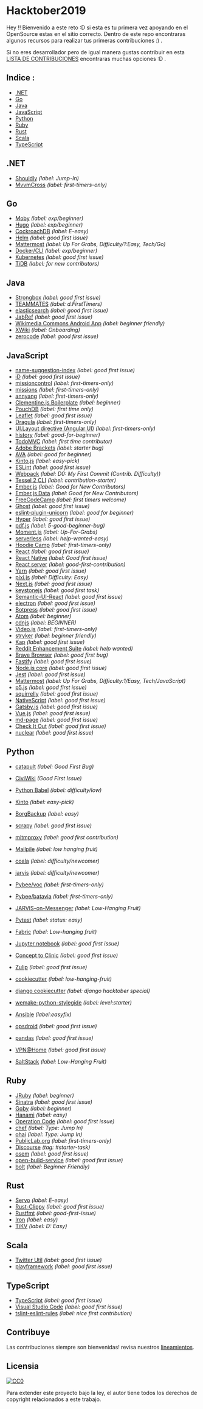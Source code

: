 # Hacktober2019

Hey !! Bienvenido a este reto :D si esta es tu primera vez apoyando en el OpenSource estas en el sitio correcto. Dentro de este repo encontraras algunos recursos para realizar tus primeras contribuciones :) .


Si no eres desarrollador pero de igual manera gustas contribuir en esta [LISTA DE CONTRIBUCIONES](https://github.com/szabgab/awesome-for-non-programmers) encontraras muchas opciones :D .


## Indice :

- [.NET](#net)
- [Go](#go)
- [Java](#java)
- [JavaScript](#javascript)
- [Python](#python)
- [Ruby](#ruby)
- [Rust](#rust)
- [Scala](#scala)
- [TypeScript](#typescript)

## .NET

- [Shouldly](https://github.com/shouldly/shouldly/labels/Jump-In) _(label: Jump-In)_ 
- [MvvmCross](https://github.com/MvvmCross/MvvmCross/labels/first-timers-only) _(label: first-timers-only)_ 


## Go

- [Moby](https://github.com/moby/moby/labels/exp%2Fbeginner) _(label: exp/beginner)_ 
- [Hugo](https://github.com/spf13/hugo/labels/exp%2Fbeginner) _(label: exp/beginner)_ 
- [CockroachDB](https://github.com/cockroachdb/cockroach/labels/E-easy) _(label: E-easy)_ 
- [Helm](https://github.com/kubernetes/helm/labels/good%20first%20issue) _(label: good first issue)_ 
- [Mattermost](https://github.com/mattermost/mattermost-server/issues?utf8=%E2%9C%93&q=is%3Aopen+label%3A%22Up+For+Grabs%22+label%3A%22Difficulty%2F1%3AEasy%22+label%3A%22Tech%2FGo%22+) _(label: Up For Grabs, Difficulty/1:Easy, Tech/Go)_ 
- [Docker/CLI](https://github.com/docker/cli/labels/exp%2Fbeginner) _(label: exp/beginner)_ 
- [Kubernetes](https://github.com/kubernetes/kubernetes/labels/good%20first%20issue) _(label: good first issue)_ 
- [TiDB](https://github.com/pingcap/tidb/labels/for%20new%20contributors) _(label: for new contributors)_ 

## Java

- [Strongbox](https://github.com/strongbox/strongbox/labels/good%20first%20issue) _(label: good first issue)_ 
- [TEAMMATES](https://github.com/TEAMMATES/teammates/labels/d.FirstTimers) _(label: d.FirstTimers)_ 
- [elasticsearch](https://github.com/elastic/elasticsearch/labels/good%20first%20issue) _(label: good first issue)_ 
- [JabRef](https://github.com/JabRef/jabref/labels/good%20first%20issue) _(label: good first issue)_ 
- [Wikimedia Commons Android App](https://github.com/commons-app/apps-android-commons/labels/beginner%20friendly) _(label: beginner friendly)_ 
- [XWiki](https://jira.xwiki.org/issues/?jql=labels%20%3D%20Onboarding) _(label: Onboarding)_ 
- [zerocode](https://github.com/authorjapps/zerocode/labels/good%20first%20issue) _(label: good first issue)_ 

## JavaScript

- [name-suggestion-index](https://github.com/osmlab/name-suggestion-index/labels/good%20first%20issue) _(label: good first issue)_ 
- [iD](https://github.com/openstreetmap/iD/labels/good%20first%20issue) _(label: good first issue)_ 
- [missioncontrol](https://github.com/davfoundation/missioncontrol/labels/first-timers-only) _(label: first-timers-only)_ 
- [missions](https://github.com/davfoundation/missions/labels/first-timers-only) _(label: first-timers-only)_ 
- [annyang](https://github.com/TalAter/annyang/labels/first-timers-only) _(label: first-timers-only)_ 
- [Clementine.js Boilerplate](https://github.com/johnstonbl01/clementinejs/labels/beginner) _(label: beginner)_ 
- [PouchDB](https://github.com/pouchdb/pouchdb/labels/first%20timers%20only) _(label: first time only)_ 
- [Leaflet](https://github.com/Leaflet/Leaflet/labels/good%20first%20issue) _(label: good first issue)_ 
- [Dragula](https://github.com/bevacqua/dragula/labels/first-timers-only) _(label: first-timers-only)_ 
- [UI.Layout directive (Angular UI)](https://github.com/angular-ui/ui-layout/labels/first-timers-only) _(label: first-timers-only)_ 
- [history](https://github.com/rackt/history/labels/good-for-beginner) _(label: good-for-beginner)_ 
- [TodoMVC](https://github.com/tastejs/todomvc/labels/first%20time%20contributor) _(label: first time contributor)_
- [Adobe Brackets](https://github.com/adobe/brackets/issues?q=is%3Aopen+is%3Aissue+label%3A%22starter+bug%22) _(label: starter bug)_ 
- [AVA](https://github.com/sindresorhus/ava/labels/good%20for%20beginner) _(label: good for beginner)_ 
- [Kinto.js](https://github.com/Kinto/kinto.js/labels/easy-pick) _(label: easy-pick)_ 
- [ESLint](https://github.com/eslint/eslint/labels/good%20first%20issue) _(label: good first issue)_
- [Webpack](https://github.com/webpack/webpack/labels/D0%3A%20My%20First%20Commit%20%28Contrib.%20Difficulty%29) _(label: D0: My First Commit (Contrib. Difficulty))_ 
- [Tessel 2 CLI](https://github.com/tessel/t2-cli/labels/contribution-starter) _(label: contribution-starter)_ 
- [Ember.js](https://github.com/emberjs/ember.js/labels/Good%20for%20New%20Contributors) _(label: Good for New Contributors)_ 
- [Ember.js Data](https://github.com/emberjs/data/labels/Good%20for%20New%20Contributors) _(label: Good for New Contributors)_ 
- [FreeCodeCamp](https://github.com/freeCodeCamp/freeCodeCamp/labels/first%20timers%20welcome) _(label: first timers welcome)_ 
- [Ghost](https://github.com/TryGhost/Ghost/labels/good%20first%20issue) _(label: good first issue)_ 
- [eslint-plugin-unicorn](https://github.com/sindresorhus/eslint-plugin-unicorn/labels/good%20for%20beginner) _(label: good for beginner)_ 
- [Hyper](https://github.com/zeit/hyper/labels/good%20first%20issue) _(label: good first issue)_ 
- [pdf.js](https://github.com/mozilla/pdf.js/labels/5-good-beginner-bug) _(label: 5-good-beginner-bug)_ 
- [Moment.js](https://github.com/moment/moment/labels/Up-For-Grabs) _(label: Up-For-Grabs)_ 
- [serverless](https://github.com/serverless/serverless/labels/help-wanted-easy) _(label: help-wanted-easy)_ 
- [Hoodie Camp](https://github.com/hoodiehq/camp/labels/first-timers-only) _(label: first-timers-only)_ 
- [React](https://github.com/facebook/react/labels/good%20first%20issue) _(label: good first issue)_ 
- [React Native](https://github.com/facebook/react-native/labels/Good%20first%20issue) _(label: Good first issue)_ 
- [React server](https://github.com/redfin/react-server/labels/good%20first%20contribution) _(label: good-first-contribution)_ 
- [Yarn](https://github.com/yarnpkg/yarn/labels/good%20first%20issue) _(label: good first issue)_ 
- [pixi.js](https://github.com/pixijs/pixi.js/labels/Difficulty%3A%20Easy) _(label: Difficulty: Easy)_ 
- [Next.js](https://github.com/zeit/next.js/labels/good%20first%20issue) _(label: good first issue)_ 
- [keystonejs](https://github.com/keystonejs/keystone/labels/good%20first%20task) _(label: good first task)_ 
- [Semantic-UI-React](https://github.com/Semantic-Org/Semantic-UI-React/labels/good%20first%20issue) _(label: good first issue)_ 
- [electron](https://github.com/electron/electron/labels/good%20first%20issue) _(label: good first issue)_ 
- [Botpress](https://github.com/botpress/botpress/labels/good%20first%20issue) _(label: good first issue)_ 
- [Atom](https://github.com/atom/atom/labels/beginner) _(label: beginner)_ 
- [cdnjs](https://github.com/cdnjs/cdnjs/labels/BEGINNER) _(label: BEGINNER)_ 
- [Video.js](https://github.com/videojs/video.js/labels/first-timers-only) _(label: first-timers-only)_ 
- [stryker](https://github.com/stryker-mutator/stryker/labels/beginner%20friendly) _(label: beginner friendly)_ 
- [Kap](https://github.com/wulkano/kap/labels/good%20first%20issue) _(label: good first issue)_ 
- [Reddit Enhancement Suite](https://github.com/honestbleeps/Reddit-Enhancement-Suite/labels/help%20wanted) _(label: help wanted)_ 
- [Brave Browser](https://github.com/brave/brave-browser/labels/good%20first%20bug) _(label: good first bug)_ 
- [Fastify](https://github.com/fastify/fastify/labels/good%20first%20issue) _(label: good first issue)_ 
- [Node.js core](https://github.com/nodejs/node/labels/good%20first%20issue) _(label: good first issue)_ 
- [Jest](https://github.com/facebook/jest/labels/good%20first%20issue) _(label: good first issue)_ 
- [Mattermost](https://github.com/mattermost/mattermost-server/issues?utf8=%E2%9C%93&q=is%3Aopen+label%3A%22Up+For+Grabs%22+label%3A%22Difficulty%2F1%3AEasy%22+label%3A%22Tech%2FJavaScript%22+) _(label: Up For Grabs, Difficulty:1/Easy, Tech/JavaScript)_ 
- [p5.js](https://github.com/processing/p5.js/labels/good%20first%20issue) _(label: good first issue)_ 
- [squirrelly](https://github.com/nebrelbug/squirrelly/labels/good%20first%20issue) _(label: good first issue)_ 
- [NativeScript](https://github.com/NativeScript/NativeScript/labels/good%20first%20issue) _(label: good first issue)_ 
- [Gatsby.js](https://github.com/gatsbyjs/gatsby/labels/good%20first%20issue) _(label: good first issue)_ 
- [Vue.js](https://github.com/vuejs/vue/labels/good%20first%20issue) _(label: good first issue)_ 
- [md-page](https://github.com/oscarmorrison/md-page/labels/good%20first%20issue) _(label: good first issue)_ 
- [Check It Out](https://github.com/jwu910/check-it-out/labels/good%20first%20issue) _(label: good first issue)_ 
- [nuclear](https://github.com/nukeop/nuclear/labels/good%20first%20issue) _(label: good first issue)_ 

## Python

- [catapult](https://github.com/catapult-project/catapult/labels/Good%20First%20Bug) _(label: Good First Bug)_ 
- [CiviWiki](https://github.com/CiviWiki/OpenCiviWiki/labels/good%20first%20issue) _(Good First Issue)_ 
- [Python Babel](https://github.com/python-babel/babel/labels/difficulty%2Flow) _(label: difficulty/low)_ 
- [Kinto](https://github.com/Kinto/kinto/labels/easy-pick) _(label: easy-pick)_ 
- [BorgBackup](https://github.com/borgbackup/borg/labels/easy) _(label: easy)_ 
- [scrapy](https://github.com/scrapy/scrapy/labels/good%20first%20issue) _(label: good first issue)_ 
- [mitmproxy](https://github.com/mitmproxy/mitmproxy/labels/good-first-contribution) _(label: good first contribution)_ 
- [Mailpile](https://github.com/mailpile/Mailpile/labels/Low%20Hanging%20Fruit) _(label: low hanging fruit)_ 

- [coala](https://github.com/issues?utf8=✓&q=is%3Aopen+is%3Aissue+user%3Acoala+label%3Adifficulty%2Fnewcomer++no%3Aassignee) _(label: difficulty/newcomer)_ 
- [jarvis](https://github.com/sukeesh/Jarvis/labels/difficulty%2Fnewcomer) _(label: difficulty/newcomer)_ 
- [Pybee/voc](https://github.com/pybee/voc/labels/first-timers-only) _(label: first-timers-only)_ 
- [Pybee/batavia](https://github.com/pybee/batavia/labels/first-timers-only) _(label: first-timers-only)_ 
- [JARVIS-on-Messenger](https://github.com/swapagarwal/JARVIS-on-Messenger/labels/Low-Hanging%20Fruit) _(label: Low-Hanging Fruit)_ 
- [Pytest](https://github.com/pytest-dev/pytest/labels/status%3A%20easy) _(label: status: easy)_ 
- [Fabric](https://github.com/fabric/fabric/labels/Low-hanging%20fruit) _(label: Low-hanging fruit)_ 
- [Jupyter notebook](https://github.com/jupyter/notebook/labels/good%20first%20issue) _(label: good first issue)_ 
- [Concept to Clinic](https://github.com/concept-to-clinic/concept-to-clinic/labels/good%20first%20issue) _(label: good first issue)_
- [Zulip](https://github.com/zulip/zulip/labels/good%20first%20issue) _(label: good first issue)_ 
- [cookiecutter](https://github.com/audreyr/cookiecutter/labels/low-hanging-fruit) _(label: low-hanging-fruit)_ 
- [django cookiecutter](https://github.com/pydanny/cookiecutter-django/labels/hacktoberfest) _(label: django hacktober special)_ 
- [wemake-python-stylegide](https://github.com/wemake-services/wemake-python-styleguide/labels/level%3Astarter) _(label: level:starter)_ 
- [Ansible](https://github.com/ansible/ansible/labels/easyfix) _(label:easyfix)_ 
- [opsdroid](https://github.com/opsdroid/opsdroid/labels/good%20first%20issue) _(label: good first issue)_ 
- [pandas](https://github.com/pandas-dev/pandas/labels/good%20first%20issue) _(label: good first issue)_ 
- [VPN@Home](https://github.com/ezaquarii/vpn-at-home/labels/good%20first%20issue) _(label: good first issue)_ 
- [SaltStack](https://github.com/saltstack/salt/labels/Low-Hanging%20Fruit) _(label: Low-Hanging Fruit)_ 

## Ruby

- [JRuby](https://github.com/jruby/jruby/labels/beginner) _(label: beginner)_ 
- [Sinatra](https://github.com/sinatra/sinatra/labels/good%20first%20issue) _(label: good first issue)_ 
- [Goby](https://github.com/nskins/goby) _(label: beginner)_
- [Hanami](https://github.com/hanami/hanami/labels/easy) _(label: easy)_ 
- [Operation Code](https://github.com/OperationCode/operationcode_backend/labels/good%20first%20issue) _(label: good first issue)_ 
- [chef](https://github.com/chef/chef/labels/Type%3A%20Jump%20In) _(label: Type: Jump In)_ 
- [ohai](https://github.com/chef/ohai/labels/Type%3A%20Jump%20In) _(label: Type: Jump In)_ 
- [PublicLab.org](https://github.com/publiclab/plots2/labels/first-timers-only) _(label: first-timers-only)_ 
- [Discourse](https://meta.discourse.org/tags/starter-task) _(tag: #starter-task)_ 
- [osem](https://github.com/openSUSE/osem/labels/good%20first%20issue) _(label: good first issue)_ 
- [open-build-service](https://github.com/openSUSE/open-build-service/labels/good%20first%20issue%20%3A1st_place_medal%3A) _(label: good first issue)_ 
- [bolt](https://github.com/puppetlabs/bolt/labels/Beginner%20Friendly) _(label: Beginner Friendly)_ 

## Rust

- [Servo](https://github.com/servo/servo/labels/E-easy) _(label: E-easy)_ 
- [Rust-Clippy](https://github.com/rust-lang-nursery/rust-clippy/labels/good%20first%20issue) _(label: good first issue)_  
- [Rustfmt](https://github.com/rust-lang-nursery/rustfmt/labels/good-first-issue) _(label: good-first-issue)_ 
- [Iron](https://github.com/iron/iron/labels/easy) _(label: easy)_
- [TiKV](https://github.com/tikv/tikv/labels/D%3A%20Easy) _(label: D: Easy)_ 
## Scala

- [Twitter Util](https://github.com/twitter/util/labels/good%20first%20issue) _(label: good first issue)_ 
- [playframework](https://github.com/playframework/playframework/labels/good%20first%20issue) _(label: good first issue)_ 
## TypeScript

- [TypeScript](https://github.com/Microsoft/TypeScript/labels/good%20first%20issue) _(label: good first issue)_ 
- [Visual Studio Code](https://github.com/Microsoft/vscode/labels/good%20first%20issue) _(label: good first issue)_ 
- [tslint-eslint-rules](https://github.com/buzinas/tslint-eslint-rules/labels/nice%20first%20contribution) _(label: nice first contribution)_ 

## Contribuye

Las contribuciones siempre son bienvenidas! revisa nuestros [lineamientos](CONTRIBUTING.md).

## Licensia

[![CC0](http://i.creativecommons.org/p/zero/1.0/88x31.png)](http://creativecommons.org/publicdomain/zero/1.0/)

Para extender este proyecto bajo la ley, el autor tiene todos los derechos de copyright relacionados a este trabajo.

